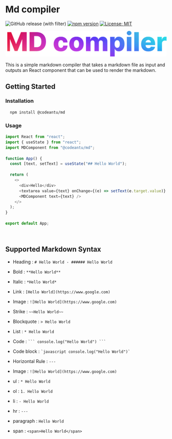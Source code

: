 # Md compiler

![GitHub release (with filter)](https://img.shields.io/github/v/release/codeantu/md?Md_compiler)
[![npm version](https://badge.fury.io/js/%40codeantu%2Fmd.svg)](https://badge.fury.io/js/%40codeantu%2Fmd)
[![License: MIT](https://img.shields.io/badge/License-MIT-yellow.svg)](https://opensource.org/licenses/MIT)


<!-- image and local link  -->

  ![MD Compiler](./public/MD%20compiler.svg)  

This is a simple markdown compiler that takes a markdown file as input and outputs an React component that can be used to render the markdown.

## Getting Started

### Installation

```bash
  npm install @codeantu/md
```

### Usage

```javascript
import React from "react";
import { useState } from "react";
import MDComponent from "@codeantu/md";

function App() {
  const [text, setText] = useState("## Hello World");

  return (
    <>
      <div>Hello</div>
      <textarea value={text} onChange={(e) => setText(e.target.value)} />
      <MDComponent text={text} />
    </>
  );
}

export default App;
```

<br>

## Supported Markdown Syntax

- Heading : `# Hello World - ###### Hello World`

- Bold : `**Hello World**`

- Italic : `*Hello World*`

- Link : `[Hello World](https://www.google.com)`

- Image : `![Hello World](https://www.google.com)`

- Strike : `~~Hello World~~`

- Blockquote : `> Hello World`

- List : `* Hello World`

- Code : ` ``` console.log("Hello World") ``` `

- Code block : `` `javascript console.log("Hello World")` ``

- Horizontal Rule : `---`

- Image : `![Hello World](https://www.google.com)`

- ul : `* Hello World`

- ol : `1. Hello World`

- li : `- Hello World`

- hr : `---`

- paragraph : `Hello World`

- span : `<span>Hello World</span>`
